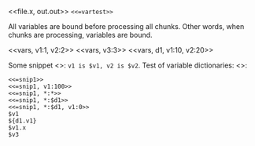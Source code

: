 <<file.x, out.out>> `<<=vartest>>`

All variables are bound before processing all chunks.
Other words, when chunks are processing, variables
are bound.

<<vars, v1:1, v2:2>>
<<vars, v3:3>>
<<vars, d1, v1:10, v2:20>>

Some snippet <<snip1>>: `v1 is $v1, v2 is $v2`.
Test of variable dictionaries: <<vartest>>:

    <<=snip1>>
    <<=snip1, v1:100>>
    <<=snip1, *:*>>
    <<=snip1, *:$d1>>
    <<=snip1, *:$d1, v1:0>>
    $v1
    ${d1.v1}
    $v1.x
    $v3

